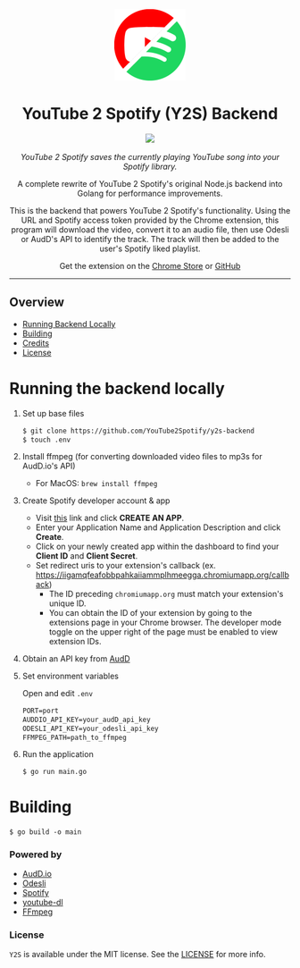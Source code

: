 <div align="center">
  <img src="./icon128.png" />
  <h1>YouTube 2 Spotify (Y2S) Backend</h1>
  <a href="https://goreportcard.com/report/github.com/YouTube2Spotify/y2s-backend"><img src="https://goreportcard.com/badge/github.com/YouTube2Spotify/y2s-backend" /></a>

  <i>YouTube 2 Spotify saves the currently playing YouTube song into your Spotify library.</i>
  
  <p>A complete rewrite of YouTube 2 Spotify's original Node.js backend into Golang for performance improvements.</p>

  <p>This is the backend that powers YouTube 2 Spotify's functionality. Using the URL and Spotify access token provided by the Chrome extension, this program will download the video, convert it to an audio file, then use Odesli or AudD's API to identify the track. The track will then be added to the user's Spotify liked playlist.</p>

  <p>Get the extension on the <a href="https://chrome.google.com/webstore/detail/youtube-2-spotify/nkgehjjhpbiljbikkfpnhjmlobabehcj">Chrome Store</a> or <a href="https://github.com/YouTube2Spotify/y2s/releases">GitHub</a></p>
</div>

---

## Overview
- [Running Backend Locally](#running-the-backend-locally)
- [Building](#building)
- [Credits](#powered-by)
- [License](#license)

# Running the backend locally

1. Set up base files

   ```
   $ git clone https://github.com/YouTube2Spotify/y2s-backend
   $ touch .env
   ```

1. Install ffmpeg (for converting downloaded video files to mp3s for AudD.io's API)

   - For MacOS: `brew install ffmpeg`

1. Create Spotify developer account & app

   - Visit [this](https://developer.spotify.com/dashboard) link and click **CREATE AN APP**.
   - Enter your Application Name and Application Description and click **Create**.
   - Click on your newly created app within the dashboard to find your **Client ID** and **Client Secret**.
   - Set redirect uris to your extension's callback (ex. https://iigamqfeafobbpahkaiiammplhmeegga.chromiumapp.org/callback)
     - The ID preceding `chromiumapp.org` must match your extension's unique ID.
     - You can obtain the ID of your extension by going to the extensions page in your Chrome browser. The developer mode toggle on the upper right of the page must be enabled to view extension IDs.

1. Obtain an API key from [AudD](https://dashboard.audd.io/)

1. Set environment variables

   Open and edit `.env`
    ```
    PORT=port
    AUDDIO_API_KEY=your_audD_api_key
    ODESLI_API_KEY=your_odesli_api_key
    FFMPEG_PATH=path_to_ffmpeg
    ```

1. Run the application

    ```
    $ go run main.go
    ```

# Building

```
$ go build -o main
```

### **Powered by**

- [AudD.io](https://audd.io/)
- [Odesli](https://odesli.co/)
- [Spotify](https://developer.spotify.com/)
- [youtube-dl](https://youtube-dl.org/)
- [FFmpeg](https://ffmpeg.org/)

### License

`Y2S` is available under the MIT license. See the [LICENSE](https://github.com/YouTube2Spotify/y2s-backend/blob/main/LICENSE) for more info.